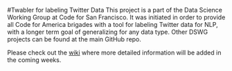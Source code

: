 #Twabler for labeling Twitter Data
This project is a part of the Data Science Working Group at Code for San Francisco. It was initiated in order to provide all Code for America brigades with a tool for labeling Twitter data for NLP, with a longer term goal of generalizing for any data type. Other DSWG projects can be found at the main GitHub repo.

Please check out the [wiki](https://github.com/sfbrigade/twabler/wiki) where more detailed information will be added in the coming weeks.
